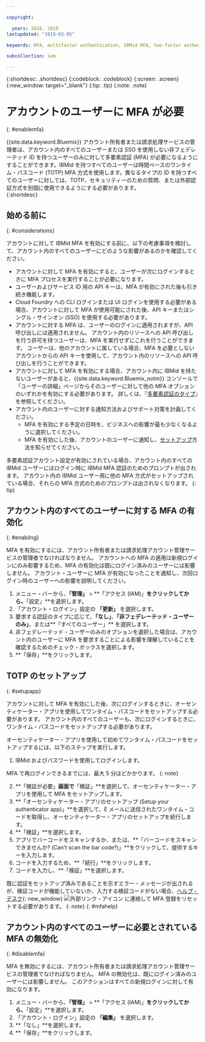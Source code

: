 ```yaml
---

copyright:

  years: 2018, 2019
lastupdated: "2019-03-05"

keywords: MFA, multifactor authentication, IBMid MFA, two-factor authentication, account MFA, time-based one-time passcode, TOTP

subcollection: iam

---
```


{:shortdesc: .shortdesc}
{:codeblock: .codeblock}
{:screen: .screen}
{:new_window: target="_blank"}
{:tip: .tip}
{:note: .note}

# アカウントのユーザーに MFA が必要
{: #enablemfa}

{{site.data.keyword.Bluemix}} アカウント所有者または請求処理サービスの管理者は、アカウント内のすべてのユーザーまたは SSO を使用しない非フェデレーテッド ID を持つユーザーのみに対して多要素認証 (MFA) が必要になるようにすることができます。IBMid を持つすべてのユーザーは時間ベースのワンタイム・パスコード (TOTP) MFA 方式を使用します。異なるタイプの ID を持つすべてのユーザーに対しては、TOTP、セキュリティーのための質問、または外部認証方式を別個に使用できるようにする必要があります。  
{:shortdesc}

## 始める前に
{: #considerations}

アカウントに対して IBMid MFA を有効にする前に、以下の考慮事項を検討して、アカウント内のすべてのユーザーにどのような影響があるのかを確認してください。

* アカウントに対して MFA を有効にすると、ユーザーが次にログインするときに MFA プロセスを実行することが必要になります。
* ユーザーおよびサービス ID 用の API キーは、MFA が有効にされた後も引き続き機能します。
* Cloud Foundry への CLI ログインまたは UI ログインを使用する必要がある場合、アカウントに対して MFA が使用可能にされた後、API キーまたはシングル・サインオン (SSO) を使用する必要があります。
* アカウントに対する MFA は、ユーザーのログインに適用されますが、API 呼び出しには適用されません。 アカウント内のリソースへの API 呼び出しを行う許可を持つユーザーは、MFA を実行せずにこれを行うことができます。 ユーザーは、他のアカウントに属している場合、MFA を必要としないアカウントからの API キーを使用して、アカウント内のリソースへの API 呼び出しを行うことができます。
* アカウントに対して MFA を有効にする場合、アカウント内に IBMid を持たないユーザーがあると、{{site.data.keyword.Bluemix_notm}} コンソールで「ユーザーの詳細」ページからそのユーザーに対して他の MFA オプションのいずれかを有効にする必要があります。 詳しくは、『[多要素認証のタイプ](/docs/iam?topic=iam-types#types)』を参照してください。
* アカウント内のユーザーに対する通知方法およびサポート対策を計画してください。
  * MFA を有効にする予定の日時を、ビジネスへの影響が最も少なくなるように選択してください。
  * MFA を有効にした後、アカウントのユーザーに通知し、[セットアップ](/docs/iam?topic=iam-enablemfa#setupapp)方法を知らせてください。

多要素認証アカウント設定が有効にされている場合、アカウント内のすべての IBMid ユーザーにはログイン時に IBMid MFA 認証のためのプロンプトが出されます。 アカウント内の IBMid ユーザー用に他の MFA 方式がセットアップされている場合、それらの MFA 方式のためのプロンプトは出されなくなります。
{: tip}

## アカウント内のすべてのユーザーに対する MFA の有効化
{: #enabling}

MFA を有効にするには、アカウント所有者または請求処理アカウント管理サービスの管理者でなければなりません。 アカウントへの MFA の適用は新規ログインにのみ影響するため、MFA の有効化は既にログイン済みのユーザーには影響しません。 アカウント・ユーザーに MFA が有効になったことを通知し、次回ログイン時のユーザーへの影響を説明してください。

1. メニュー・バーから、**「管理」** &gt; **「アクセス (IAM)」**をクリックしてから、**「設定」**を選択します。
2. 「アカウント・ログイン」設定の **「更新」** を選択します。
3. 要求する認証のタイプに応じて、**「なし」**、**「非フェデレーテッド・ユーザーのみ」**、または**「すべてのユーザー」** を選択します。
4. 非フェデレーテッド・ユーザーのみのオプションを選択した場合は、アカウント内のユーザーに MFA を要求することによる影響を理解していることを確認するためのチェック・ボックスを選択します。
5. **「保存」**をクリックします。

## TOTP のセットアップ
{: #setupapp}

アカウントに対して MFA を有効にした後、次にログインするときに、オーセンティケーター・アプリを使用してワンタイム・パスコードをセットアップする必要があります。 アカウント内のすべてのユーザーも、次にログインするときに、ワンタイム・パスコードをセットアップする必要があります。

オーセンティケーター・アプリを使用して初めてワンタイム・パスコードをセットアップするには、以下のステップを実行します。

1. IBMid およびパスワードを使用してログインします。

  MFA で再ログインできるまでには、最大 5 分ほどかかります。
  {: note}

2. **「検証が必要」**画面で**「検証」**を選択して、オーセンティケーター・アプリを使用して MFA をセットアップします。
3. **「オーセンティケーター・アプリのセットアップ (Setup your authenticator app)」**を選択して、E メールに送信されたワンタイム・コードを取得し、オーセンティケーター・アプリのセットアップを続行します。
4. **「検証」**を選択します。
5. アプリでバーコードをスキャンするか、または、**「バーコードをスキャンできませんか? (Can't scan the bar code?)」**をクリックして、提供するキーを入力します。
6. コードを入力するため、**「続行」**をクリックします。
7. コードを入力し、**「検証」**を選択します。

既に認証をセットアップ済みであることを示すエラー・メッセージが出されるが、検証コードが機能していないか、入力する検証コードがない場合、[ヘルプ・デスク](https://www.ibm.com/ibmid/myibm/help/us/helpdesk.html){: new_window} ![外部リンク・アイコン](../icons/launch-glyph.svg "外部リンク・アイコン") に連絡して MFA 登録をリセットする必要があります。
{: note}
{: #mfahelp}

## アカウント内のすべてのユーザーに必要とされている MFA の無効化
{: #disablemfa}

MFA を無効にするには、アカウント所有者または請求処理アカウント管理サービスの管理者でなければなりません。 MFA の無効化は、既にログイン済みのユーザーには影響しません。 このアクションはすべての新規ログインに対して有効になります。

1. メニュー・バーから、**「管理」** &gt; **「アクセス (IAM)」**をクリックしてから、**「設定」**を選択します。
2. 「アカウント・ログイン」設定の **「編集」** を選択します。
3. **「なし」**を選択します。
4. **「保存」**をクリックします。

